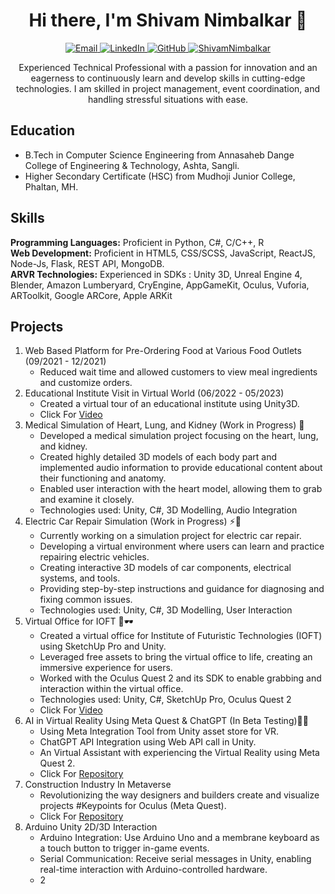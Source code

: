 <!DOCTYPE html>
<html lang="en">

<head>
  <meta charset="UTF-8">
  <meta name="viewport" content="width=device-width, initial-scale=1.0">
</head>

<body>
  <h1 align="center">Hi there, I'm Shivam Nimbalkar 👋</h1>

  <p align="center">
    <a href="mailto:shivamnimbalkar3901@gmail.com">
      <img src="https://img.shields.io/badge/Email-Contact%20Me-blue" alt="Email">
    </a>
    <a href="https://www.linkedin.com/in/shivamnimbalkar">
      <img src="https://img.shields.io/badge/LinkedIn-Connect-blue" alt="LinkedIn">
    </a>
    <a href="https://github.com/ShivamNimbalkar">
      <img src="https://img.shields.io/badge/GitHub-Follow%20Me-lightgrey" alt="GitHub">
    </a>
    <a href="#">
      <img src="https://komarev.com/ghpvc/?username=ShivamNimbalkar&label=Profile%20views&color=0e75b6&style=flat" alt="ShivamNimbalkar">
    </a>
  </p>

  <p align="center">Experienced Technical Professional with a passion for innovation and an eagerness to continuously
    learn and develop skills in cutting-edge technologies. I am skilled in project management, event coordination, and
    handling stressful situations with ease. </p>

  <h2>Education</h2>
  <ul>
    <li>B.Tech in Computer Science Engineering from Annasaheb Dange College of Engineering & Technology, Ashta, Sangli.
    </li>
    <li>Higher Secondary Certificate (HSC) from Mudhoji Junior College, Phaltan, MH.</li>
  </ul>

  <h2>Skills</h2>
  <p>
    <strong>Programming Languages:</strong> Proficient in Python, C#, C/C++, R<br>
    <strong>Web Development:</strong> Proficient in HTML5, CSS/SCSS, JavaScript, ReactJS, Node-Js, Flask, REST API,
    MongoDB.<br>
    <strong>ARVR Technologies:</strong> Experienced in SDKs : Unity 3D, Unreal Engine 4, Blender, Amazon Lumberyard,
    CryEngine, AppGameKit, Oculus, Vuforia, ARToolkit, Google ARCore, Apple ARKit
  </p>

  <h2>Projects</h2>
  <ol>
    <li>Web Based Platform for Pre-Ordering Food at Various Food Outlets (09/2021 - 12/2021)
      <ul>
        <li>Reduced wait time and allowed customers to view meal ingredients and customize orders.</li>
      </ul>
    </li>
    <li>Educational Institute Visit in Virtual World (06/2022 - 05/2023)
      <ul>
        <li>Created a virtual tour of an educational institute using Unity3D.</li>
        <li>Click For <a href="https://drive.google.com/file/d/16W3ZxAO6ey_VryaKu89jh_FALCW3kwxK/view?usp=drive_link">Video</a>
        </li>
      </ul>
    </li>
    <li>Medical Simulation of Heart, Lung, and Kidney (Work in Progress) 🏥
      <ul>
        <li>Developed a medical simulation project focusing on the heart, lung, and kidney.</li>
        <li>Created highly detailed 3D models of each body part and implemented audio information to provide educational
          content about their functioning and anatomy.</li>
        <li>Enabled user interaction with the heart model, allowing them to grab and examine it closely.</li>
        <li>Technologies used: Unity, C#, 3D Modelling, Audio Integration</li>
      </ul>
    </li>
    <li>Electric Car Repair Simulation (Work in Progress) ⚡🚗
      <ul>
        <li>Currently working on a simulation project for electric car repair.</li>
        <li>Developing a virtual environment where users can learn and practice repairing electric vehicles.</li>
        <li>Creating interactive 3D models of car components, electrical systems, and tools.</li>
        <li>Providing step-by-step instructions and guidance for diagnosing and fixing common issues.</li>
        <li>Technologies used: Unity, C#, 3D Modelling, User Interaction</li>
      </ul>
    </li>
    <li>Virtual Office for IOFT 🏢🕶️
      <ul>
        <li>Created a virtual office for Institute of Futuristic Technologies (IOFT) using SketchUp Pro and Unity.</li>
        <li>Leveraged free assets to bring the virtual office to life, creating an immersive experience for users.</li>
        <li>Worked with the Oculus Quest 2 and its SDK to enable grabbing and interaction within the virtual office.</li>
        <li>Technologies used: Unity, C#, SketchUp Pro, Oculus Quest 2</li>
        <li>Click For <a href="https://www.linkedin.com/posts/shivamnimbalkar_virtualreality-oculusquest2-sketchuppro-activity-7060670929516826624-ODbk?utm_source=share&utm_medium=member_desktop">Video</a>
        </li>
      </ul>
    </li>
    <li>AI in Virtual Reality Using Meta Quest & ChatGPT (In Beta Testing)🤖🧠
      <ul>
        <li>Using Meta Integration Tool from Unity asset store for VR.</li>
        <li>ChatGPT API Integration using Web API call in Unity.</li>
        <li>An Virtual Assistant with experiencing the Virtual Reality using Meta Quest 2.</li>
        <li>Click For <a href="https://github.com/ShivamNimbalkar/AI_IN_Metaverse">Repository</a></li>
      </ul>
    </li>
    <li>Construction Industry In Metaverse
      <ul>
        <li>Revolutionizing the way designers and builders create and visualize projects #Keypoints for Oculus (Meta
          Quest).</li>
        <li>Click For <a href="https://github.com/ShivamNimbalkar/Construction-Industry-In-Metaverse">Repository</a></li>
      </ul>
    </li>
    <li>Arduino Unity 2D/3D Interaction
      <ul>
        <li>Arduino Integration: Use Arduino Uno and a membrane keyboard as a touch button to trigger in-game events.</li>
        <li>Serial Communication: Receive serial messages in Unity, enabling real-time interaction with Arduino-controlled
          hardware.</li>
        <li>2
